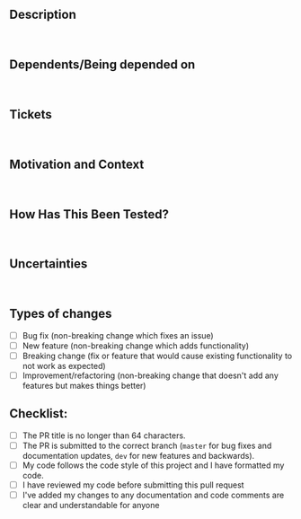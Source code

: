 ﻿## Description
<!-- Describe your changes in detail -->
​
## Dependents/Being depended on
<!-- Please provide link if this pull request is dependent on another pull request or -->
<!-- If this PR is being depend on -->
​
## Tickets
<!-- Note any jira tickets that are resolved by this PR -->
<!-- e.g. resolves #4213 or fixes #2312 -->
​
## Motivation and Context
<!-- Why is this change required? What problem does it solve? -->
​
## How Has This Been Tested?
<!-- All PR's should implement unit tests if possible -->
<!-- Please describe how you tested your changes. -->
<!-- Have you created new tests or updated existing ones? -->
<!-- e.g. unit | visually | e2e | none -->
​
## Uncertainties
<!-- Please provide code reviewers with anything you are uncertain of or should get more attention in code review. -->
​
## Types of changes
<!-- What types of changes does your code introduce? Put an `x` in all the boxes that apply: -->
- [ ] Bug fix (non-breaking change which fixes an issue)
- [ ] New feature (non-breaking change which adds functionality)
- [ ] Breaking change (fix or feature that would cause existing functionality to not work as expected)
- [ ] Improvement/refactoring (non-breaking change that doesn't add any features but makes things better)
​
## Checklist:
<!-- Go over all the following points, and put an `x` in all the boxes that apply. -->
<!-- If you're unsure about any of these, don't hesitate to ask. We're here to help! -->
- [ ] The PR title is no longer than 64 characters.
- [ ] The PR is submitted to the correct branch (`master` for bug fixes and documentation updates, `dev` for new features and backwards).
- [ ] My code follows the code style of this project and I have formatted my code.
- [ ] I have reviewed my code before submitting this pull request
- [ ] I've added my changes to any documentation and code comments are clear and understandable for anyone
